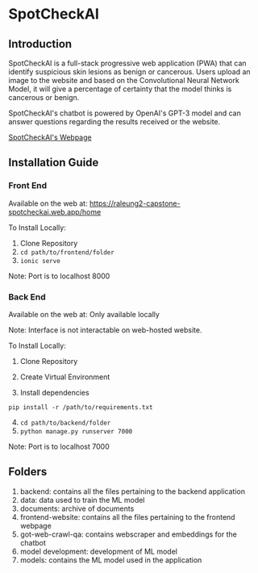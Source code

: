 # SpotCheckAI

## Introduction

SpotCheckAI is a full-stack progressive web application (PWA) that can identify suspicious skin lesions as benign or cancerous. Users upload an image to the website and based on the Convolutional Neural Network Model, it will give a percentage of certainty that the model thinks is cancerous or benign.

SpotCheckAI's chatbot is powered by OpenAI's GPT-3 model and can answer questions regarding the results received or the website.

[SpotCheckAI's Webpage](https://raleung2-capstone-spotcheckai.web.app/home)


## Installation Guide

### Front End

Available on the web at: https://raleung2-capstone-spotcheckai.web.app/home

To Install Locally:

1. Clone Repository
2. ```cd path/to/frontend/folder```
3. ```ionic serve```

Note: Port is to localhost 8000


### Back End

Available on the web at: Only available locally

Note: Interface is not interactable on web-hosted website.

To Install Locally:

1. Clone Repository

2. Create Virtual Environment

3. Install dependencies

```
pip install -r /path/to/requirements.txt
```
4. ```cd path/to/backend/folder```
5. ```python manage.py runserver 7000```

Note: Port is to localhost 7000

## Folders

1. backend: contains all the files pertaining to the backend application
2. data: data used to train the ML model
3. documents: archive of documents
4. frontend-website: contains all the files pertaining to the frontend webpage
5. got-web-crawl-qa: contains webscraper and embeddings for the chatbot
6. model development: development of ML model
7. models: contains the ML model used in the application
